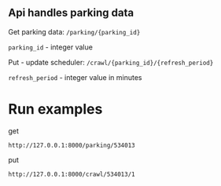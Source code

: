 ## Api handles parking data

Get parking data:
`/parking/{parking_id}`

`parking_id` - integer value

Put - update scheduler:
`/crawl/{parking_id}/{refresh_period}`

`refresh_period` - integer value in minutes

# Run examples
get
```
http://127.0.0.1:8000/parking/534013
```
put
```
http://127.0.0.1:8000/crawl/534013/1
```
